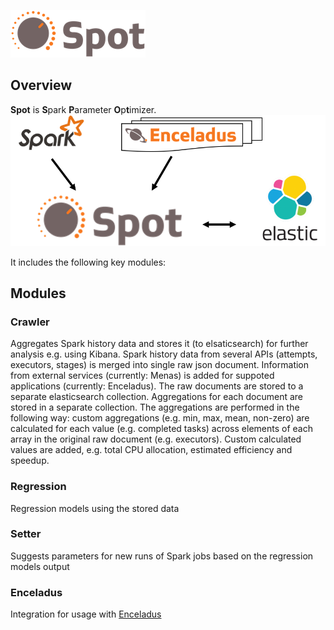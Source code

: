![Alt text](images/spot_logo.png?raw=true)

## Overview

**Spot** is **S**park **P**arameter **O**p**t**imizer.
![Alt text](images/architecture.png?raw=true)

It includes the following key modules:

## Modules

### Crawler
Aggregates Spark history data and stores it (to elsaticsearch) 
for further analysis e.g. using Kibana. Spark history data from several APIs
(attempts, executors, stages) is merged into single raw json document. 
Information from external services (currently: Menas) is added for suppoted 
applications (currently: Enceladus). The raw documents are stored to a separate
elasticsearch collection. Aggregations for each document are stored in a separate
collection. The aggregations are performed in the following way: custom aggregations
(e.g. min, max, mean, non-zero) are calculated for each value (e.g. completed tasks)
across elements of each array in the original raw document (e.g. executors). Custom
calculated values are added, e.g. total CPU allocation, estimated efficiency and speedup.


### Regression
Regression models using the stored data

### Setter
Suggests parameters for new runs of Spark jobs based on the regression models output

### Enceladus
Integration for usage with [Enceladus](https://github.com/AbsaOSS/enceladus)
